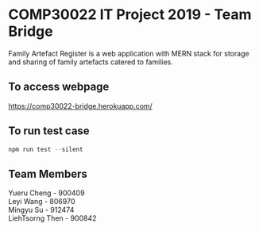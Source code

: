 # COMP30022 IT Project 2019 - Team Bridge

Family Artefact Register is a web application with MERN stack for storage and sharing of family artefacts catered to families.

## To access webpage
https://comp30022-bridge.herokuapp.com/

## To run test case
```javascript
npm run test --silent
```
## Team Members
Yueru Cheng - 900409<br/>
Leyi Wang - 806970<br/>
Mingyu Su - 912474<br/>
LiehTsorng Then - 900842<br/>
